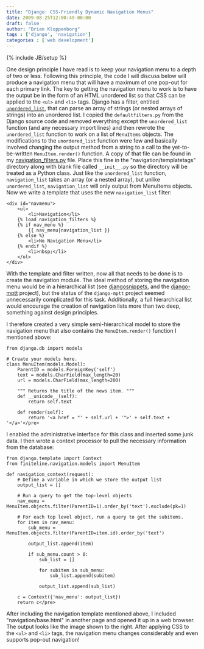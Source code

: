 ```yaml
---
title: "Django: CSS-Friendly Dynamic Navigation Menus"
date: 2009-08-25T12:00:49-00:00
draft: false
author: "Brian Kloppenborg"
tags : ['django', 'navigation']
categories : ['web development']
---
```

{% include JB/setup %}

<!--
TODO: Broken links
-->

One design principle I have read is to keep your navigation menu to a depth of
two or less. Following this principle, the code I will discuss below will
produce a navigation menu that will have a maximum of one pop-out for each
primary link. The key to getting the navigation menu to work is to have the
output be in the form of an HTML unordered list so that CSS can be applied to
the `<ul>` and `<li>` tags. Django has a filter, entitled
[`unordered_list`](http://docs.djangoproject.com/en/dev/ref/templates/builtins/#unordered-list),
that can parse an array of strings (or nested arrays of strings) into an
unordered list. I copied the `defaultfilters.py` from the Django source code and
removed everything except the `unordered_list` function (and any necessary import
lines) and then rewrote the `unordered_list` function to work on a list of
`MenuItems` objects. The modifications to the `unordered_list` function were few
and basically involved changing the output method from a string to a call to the
yet-to-be-written `MenuItem.render()` function. A copy of that file can be found
in my
[navigation_filters.py](http://finiteline.homeip.net/blog/wp-content/uploads/2009/08/navigation_filters.py)
file. Place this fine in the "navigation/templatetags" directory along with
blank file called `__init__.py` so the directory will be treated as a Python
class. Just like the `unordered_list` function, `navigation_list` takes an array
(or a nested array), but unlike `unordered_list`, `navigation_list` will only
output from MenuItems objects. Now we write a template that uses the new
`navigation_list` filter:

    <div id="navmenu">
    	<ul>
    		<li>Navigation</li>
    	{% load navigation_filters %}
    	{% if nav_menu %}
    		{{ nav_menu|navigation_list }}
    	{% else %}
    		<li>No Navigation Menu</li>
    	{% endif %}
    		<li>nbsp;</li>
    	</ul>
    </div>

With the template and filter written, now all that needs to be done is to create
the navigation module. The ideal method of storing the navigation menu would be
in a hierarchical list (see 
[djangosnippets](http://www.djangosnippets.org/snippets/746/), and the
[django-mptt](http://code.google.com/p/django-mptt/) project), but the status of
the `django-mptt` project seemed unnecessarily complicated for this task.
Additionally, a full hierarchical list would encourage the creation of
navigation lists more than two deep, something against design principles.

I therefore created a very simple semi-hierarchical model to store the
navigation menu that also contains the `MenuItem.render()` function I mentioned
above:

    from django.db import models
    
    # Create your models here.
    class MenuItem(models.Model):
        ParentID = models.ForeignKey('self')
        text = models.CharField(max_length=20)
        url = models.CharField(max_length=200)
    
        """ Returns the title of the news item. """
        def __unicode__(self):
            return self.text
    
        def render(self):
            return '<a href = "' + self.url + '">' + self.text + '</a>'</pre>
    

I enabled the administrative interface for this class and inserted some junk
data. I then wrote a context processor to pull the necessary information from
the database:

    from django.template import Context
    from finiteline.navigation.models import MenuItem
    
    def navigation_context(request):
        # Define a variable in which we store the output list
        output_list = []
    
        # Run a query to get the top-level objects
        nav_menu = MenuItem.objects.filter(ParentID=1).order_by('text').exclude(pk=1)
    
        # For each top level object, run a query to get the subitems.
        for item in nav_menu:
            sub_menu = MenuItem.objects.filter(ParentID=item.id).order_by('text')
    
            output_list.append(item)
    
            if sub_menu.count > 0:
                sub_list = []
    
                for subitem in sub_menu:
                    sub_list.append(subitem)
    
                output_list.append(sub_list)
    
        c = Context({'nav_menu': output_list})
        return c</pre>

After including the navigation template mentioned above, I included
"navigation/base.html" in another page and opened it up in a web browser. The
output looks like the image shown to the right. After applying CSS to the `<ul>`
and `<li>` tags, the navigation menu changes considerably and even supports
pop-out navigation!
